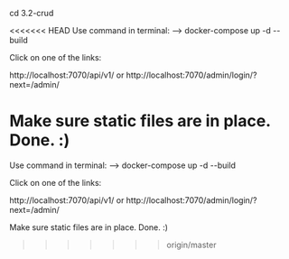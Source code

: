 cd 3.2-crud

<<<<<<< HEAD
Use command in terminal:
--> docker-compose up -d --build

Click on one of the links:

http://localhost:7070/api/v1/
or
http://localhost:7070/admin/login/?next=/admin/

Make sure static files are in place.
Done. :)
=======
Use command in terminal: --> docker-compose up -d --build

Click on one of the links:

http://localhost:7070/api/v1/ or http://localhost:7070/admin/login/?next=/admin/

Make sure static files are in place. Done. :)
>>>>>>> origin/master
